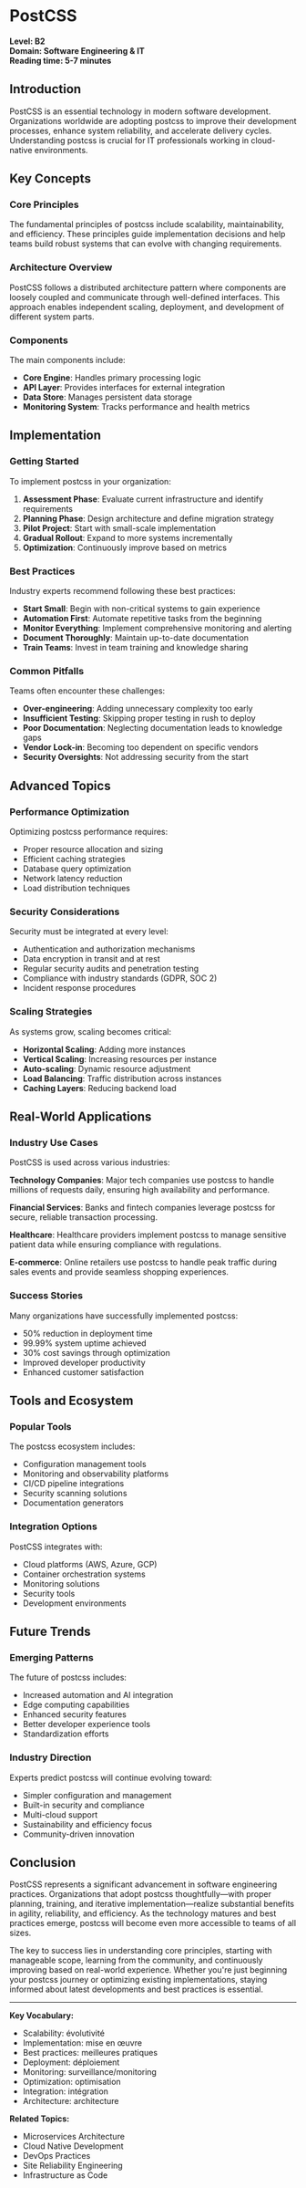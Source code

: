 # PostCSS

**Level: B2**  
**Domain: Software Engineering & IT**  
**Reading time: 5-7 minutes**

## Introduction

PostCSS is an essential technology in modern software development. Organizations worldwide are adopting postcss to improve their development processes, enhance system reliability, and accelerate delivery cycles. Understanding postcss is crucial for IT professionals working in cloud-native environments.

## Key Concepts

### Core Principles

The fundamental principles of postcss include scalability, maintainability, and efficiency. These principles guide implementation decisions and help teams build robust systems that can evolve with changing requirements.

### Architecture Overview

PostCSS follows a distributed architecture pattern where components are loosely coupled and communicate through well-defined interfaces. This approach enables independent scaling, deployment, and development of different system parts.

### Components

The main components include:
- **Core Engine**: Handles primary processing logic
- **API Layer**: Provides interfaces for external integration
- **Data Store**: Manages persistent data storage
- **Monitoring System**: Tracks performance and health metrics

## Implementation

### Getting Started

To implement postcss in your organization:

1. **Assessment Phase**: Evaluate current infrastructure and identify requirements
2. **Planning Phase**: Design architecture and define migration strategy  
3. **Pilot Project**: Start with small-scale implementation
4. **Gradual Rollout**: Expand to more systems incrementally
5. **Optimization**: Continuously improve based on metrics

### Best Practices

Industry experts recommend following these best practices:

- **Start Small**: Begin with non-critical systems to gain experience
- **Automation First**: Automate repetitive tasks from the beginning
- **Monitor Everything**: Implement comprehensive monitoring and alerting
- **Document Thoroughly**: Maintain up-to-date documentation
- **Train Teams**: Invest in team training and knowledge sharing

### Common Pitfalls

Teams often encounter these challenges:

- **Over-engineering**: Adding unnecessary complexity too early
- **Insufficient Testing**: Skipping proper testing in rush to deploy
- **Poor Documentation**: Neglecting documentation leads to knowledge gaps
- **Vendor Lock-in**: Becoming too dependent on specific vendors
- **Security Oversights**: Not addressing security from the start

## Advanced Topics

### Performance Optimization

Optimizing postcss performance requires:
- Proper resource allocation and sizing
- Efficient caching strategies
- Database query optimization
- Network latency reduction
- Load distribution techniques

### Security Considerations

Security must be integrated at every level:
- Authentication and authorization mechanisms
- Data encryption in transit and at rest
- Regular security audits and penetration testing
- Compliance with industry standards (GDPR, SOC 2)
- Incident response procedures

### Scaling Strategies

As systems grow, scaling becomes critical:
- **Horizontal Scaling**: Adding more instances
- **Vertical Scaling**: Increasing resources per instance
- **Auto-scaling**: Dynamic resource adjustment
- **Load Balancing**: Traffic distribution across instances
- **Caching Layers**: Reducing backend load

## Real-World Applications

### Industry Use Cases

PostCSS is used across various industries:

**Technology Companies**: Major tech companies use postcss to handle millions of requests daily, ensuring high availability and performance.

**Financial Services**: Banks and fintech companies leverage postcss for secure, reliable transaction processing.

**Healthcare**: Healthcare providers implement postcss to manage sensitive patient data while ensuring compliance with regulations.

**E-commerce**: Online retailers use postcss to handle peak traffic during sales events and provide seamless shopping experiences.

### Success Stories

Many organizations have successfully implemented postcss:
- 50% reduction in deployment time
- 99.99% system uptime achieved
- 30% cost savings through optimization
- Improved developer productivity
- Enhanced customer satisfaction

## Tools and Ecosystem

### Popular Tools

The postcss ecosystem includes:
- Configuration management tools
- Monitoring and observability platforms
- CI/CD pipeline integrations
- Security scanning solutions
- Documentation generators

### Integration Options

PostCSS integrates with:
- Cloud platforms (AWS, Azure, GCP)
- Container orchestration systems
- Monitoring solutions
- Security tools
- Development environments

## Future Trends

### Emerging Patterns

The future of postcss includes:
- Increased automation and AI integration
- Edge computing capabilities
- Enhanced security features
- Better developer experience tools
- Standardization efforts

### Industry Direction

Experts predict postcss will continue evolving toward:
- Simpler configuration and management
- Built-in security and compliance
- Multi-cloud support
- Sustainability and efficiency focus
- Community-driven innovation

## Conclusion

PostCSS represents a significant advancement in software engineering practices. Organizations that adopt postcss thoughtfully—with proper planning, training, and iterative implementation—realize substantial benefits in agility, reliability, and efficiency. As the technology matures and best practices emerge, postcss will become even more accessible to teams of all sizes.

The key to success lies in understanding core principles, starting with manageable scope, learning from the community, and continuously improving based on real-world experience. Whether you're just beginning your postcss journey or optimizing existing implementations, staying informed about latest developments and best practices is essential.

---

**Key Vocabulary:**
- Scalability: évolutivité
- Implementation: mise en œuvre
- Best practices: meilleures pratiques
- Deployment: déploiement
- Monitoring: surveillance/monitoring
- Optimization: optimisation
- Integration: intégration
- Architecture: architecture

**Related Topics:**
- Microservices Architecture
- Cloud Native Development
- DevOps Practices
- Site Reliability Engineering
- Infrastructure as Code
